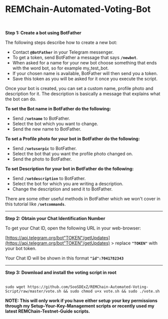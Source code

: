 # REMChain-Automated-Voting-Bot
<br>

**Step 1: Create a bot using BotFather**

The following steps describe how to create a new bot:

* Contact **`@BotFather`** in your Telegram messenger.
* To get a token, send BotFather a message that says **`/newbot`**.
* When asked for a name for your new bot choose something that ends with the word bot, so for example my_test_bot.
* If your chosen name is available, BotFather will then send you a token.
* Save this token as you will be asked for it once you execute the script.

Once your bot is created, you can set a custom name, profile photo and description for it. The description is basically a message that explains what the bot can do.

**To set the Bot name in BotFather do the following:**

* Send **`/setname`** to BotFather.
* Select the bot which you want to change.
* Send the new name to BotFather.

**To set a Profile photo for your bot in BotFather do the following:**

* Send **`/setuserpic`** to BotFather.
* Select the bot that you want the profile photo changed on.
* Send the photo to BotFather.

**To set Description for your bot in BotFather do the following:**

* Send **`/setdescription`** to BotFather.
* Select the bot for which you are writing a description.
* Change the description and send it to BotFather.

There are some other useful methods in BotFather which we won't cover in this tutorial like **`/setcommands`**.

***

**Step 2: Obtain your Chat Identification Number**

To get your Chat ID, open the following URL in your web-browser: 

[https://api.telegram.org/bot"TOKEN"/getUpdates](https://api.telegram.org/bot"TOKEN"/getUpdates) > replace **`"TOKEN"`** with your bot token.

Your Chat ID will be shown in this format **`"id":7041782343`**

***

**Step 3: Download and install the voting script in root**
<br>
<br>
```
sudo wget https://github.com/SooSDExZ/REMChain-Automated-Voting-Script/raw/master/vote.sh && sudo chmod u+x vote.sh && sudo ./vote.sh
```
**NOTE: This will only work if you have either setup your key permissions through my Setup-Your-Key-Management scripts or recently used my latest REMChain-Testnet-Guide scripts.**
